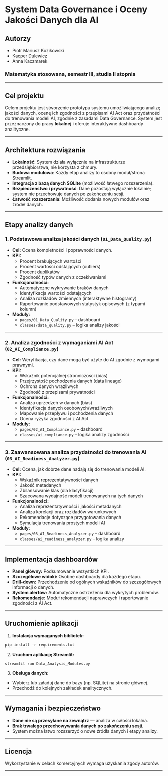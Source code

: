# System Data Governance i Oceny Jakości Danych dla AI

## Autorzy

- Piotr Mariusz Kozikowski
- Kacper Dulewicz
- Anna Kaczmarek

### Matematyka stosowana, semestr III, studia II stopnia

---

## Cel projektu

Celem projektu jest stworzenie prototypu systemu umożliwiającego analizę jakości danych, ocenę ich zgodności z przepisami AI Act oraz przydatności do trenowania modeli AI, zgodnie z zasadami Data Governance. System jest przeznaczony do pracy **lokalnej** i oferuje interaktywne dashboardy analityczne.

---

## Architektura rozwiązania

- **Lokalność**: System działa wyłącznie na infrastrukturze przedsiębiorstwa, nie korzysta z chmury.
- **Budowa modułowa**: Każdy etap analizy to osobny moduł/strona Streamlit.
- **Integracja z bazą danych SQLite** (możliwość łatwego rozszerzenia).
- **Bezpieczeństwo i prywatność**: Dane pozostają wyłącznie lokalnie; system nie przechowuje danych po zakończeniu sesji.
- **Łatwość rozszerzania**: Możliwość dodania nowych modułów oraz źródeł danych.

---

## Etapy analizy danych

### 1. Podstawowa analiza jakości danych (`01_Data_Quality.py`)

- **Cel:** Ocena kompletności i poprawności danych.
- **KPI:**
  - Procent brakujących wartości
  - Procent wartości odstających (outliers)
  - Procent duplikatów
  - Zgodność typów danych z oczekiwaniami
- **Funkcjonalności:**
  - Automatyczne wykrywanie braków danych
  - Identyfikacja wartości odstających
  - Analiza rozkładów zmiennych (interaktywne histogramy)
  - Raportowanie podstawowych statystyk opisowych (z typami kolumn)
- **Moduły:**  
  - `pages/01_Data_Quality.py` – dashboard  
  - `classes/data_quality.py` – logika analizy jakości

---

### 2. Analiza zgodności z wymaganiami AI Act (`02_AI_Compliance.py`)

- **Cel:** Weryfikacja, czy dane mogą być użyte do AI zgodnie z wymogami prawnymi.
- **KPI:**
  - Wskaźnik potencjalnej stronniczości (bias)
  - Przejrzystość pochodzenia danych (data lineage)
  - Ochrona danych wrażliwych
  - Zgodność z przepisami prywatności
- **Funkcjonalności:**
  - Analiza uprzedzeń w danych (bias)
  - Identyfikacja danych osobowych/wrażliwych
  - Mapowanie przepływu i pochodzenia danych
  - Ocena ryzyka zgodności z AI Act
- **Moduły:**  
  - `pages/02_AI_Compliance.py` – dashboard  
  - `classes/ai_compliance.py` – logika analizy zgodności

---

### 3. Zaawansowana analiza przydatności do trenowania AI (`03_AI_Readiness_Analyzer.py`)

- **Cel:** Ocena, jak dobrze dane nadają się do trenowania modeli AI.
- **KPI:**
  - Wskaźnik reprezentatywności danych
  - Jakość metadanych
  - Zbilansowanie klas (dla klasyfikacji)
  - Szacowana wydajność modeli trenowanych na tych danych
- **Funkcjonalności:**
  - Analiza reprezentatywności i jakości metadanych
  - Analiza korelacji oraz rozkładów warunkowych
  - Rekomendacje dotyczące przygotowania danych
  - Symulacja trenowania prostych modeli AI
- **Moduły:**  
  - `pages/03_AI_Readiness_Analyzer.py` – dashboard  
  - `classes/ai_readiness_analyzer.py` – logika analizy

---

## Implementacja dashboardów

- **Panel główny:** Podsumowanie wszystkich KPI.
- **Szczegółowe widoki:** Osobne dashboardy dla każdego etapu.
- **Drill-down:** Przechodzenie od ogólnych wskaźników do szczegółowych informacji o danych.
- **System alertów:** Automatyczne ostrzeżenia dla wykrytych problemów.
- **Rekomendacje:** Moduł rekomendacji naprawczych i raportowanie zgodności z AI Act.

---

## Uruchomienie aplikacji

1. **Instalacja wymaganych bibliotek:**

```
pip install -r requirements.txt
```

2. **Uruchom aplikację Streamlit:**

```
streamlit run Data_Analysis_Modules.py
```

3. **Obsługa danych:**
- Wybierz lub załaduj dane do bazy (np. SQLite) na stronie głównej.
- Przechodź do kolejnych zakładek analitycznych.

---

## Wymagania i bezpieczeństwo

- **Dane nie są przesyłane na zewnątrz** — analiza w całości lokalna.
- **Brak trwałego przechowywania danych po zakończeniu sesji.**
- System można łatwo rozszerzyć o nowe źródła danych i etapy analizy.

---

## Licencja

Wykorzystanie w celach komercyjnych wymaga uzyskania zgody autorów.

---